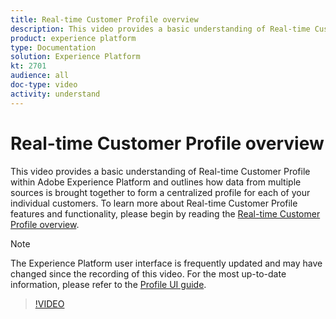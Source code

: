 ```yaml
---
title: Real-time Customer Profile overview
description: This video provides a basic understanding of Real-time Customer Profile within Adobe Experience Platform and outlines how to browse profiles within the Platform UI.
product: experience platform
type: Documentation
solution: Experience Platform
kt: 2701
audience: all
doc-type: video
activity: understand
---
```


# Real-time Customer Profile overview

This video provides a basic understanding of Real-time Customer Profile within Adobe Experience Platform and outlines how data from multiple sources is brought together to form a centralized profile for each of your individual customers. To learn more about Real-time Customer Profile features and functionality, please begin by reading the [Real-time Customer Profile overview](../home.md).

>[!NOTE]
>
>The Experience Platform user interface is frequently updated and may have changed since the recording of this video. For the most up-to-date information, please refer to the [Profile UI guide](../ui/user-guide.md). 

>[!VIDEO](https://video.tv.adobe.com/v/27251?quality=12&learn=on&captions=eng)